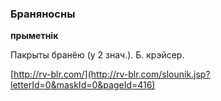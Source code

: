 ### Браняносны
**прыметнік**

Пакрыты бранёю (у 2 знач.). Б. крэйсер.

<a rel="author">[http://rv-blr.com/](http://rv-blr.com/slounik.jsp?letterId=0&maskId=0&pageId=416)</a>
